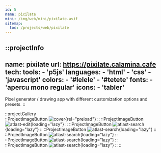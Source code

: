 ```yaml
---
id: 5
name: pixilate
mini: /img/web/mini/pixilate.avif
sitemap:
  loc: /projects/web/pixilate
---
```


::projectInfo
---
name: pixilate
url: https://pixilate.calamina.cafe
tech: 
    tools:
      - 'p5js'
    languages:
      - 'html'
      - 'css'
      - 'javascript'
    colors:
      - '#lelele'
      - '#tetete'
    fonts:
      - 'apercu mono regular'
    icons:
      - 'tabler'
---
Pixel generator / drawing app with different customization options and presets.
::

::projectGallery  
  ::ProjectImageButton
    ![cover](/img/web/pixilate.avif){rel="preload"}
  ::
  ::ProjectImageButton
    ![atlast-edit](/img/web/pixilate/pixilate-adn.avif){loading="lazy"}
  ::
  ::ProjectImageButton
    ![atlast-search](/img/web/pixilate/pixilate-adnpretty.avif){loading="lazy"}
  :: 
  ::ProjectImageButton
    ![atlast-search](/img/web/pixilate/pixilate-large.avif){loading="lazy"}
  :: 
  ::ProjectImageButton
    ![atlast-search](/img/web/pixilate/pixilate-fillfall.avif){loading="lazy"}
  :: 
  ::ProjectImageButton
    ![atlast-search](/img/web/pixilate/pixilate-path.avif){loading="lazy"}
  :: 
  ::ProjectImageButton
    ![atlast-search](/img/web/pixilate/pixilate-draw.avif){loading="lazy"}
  :: 
::

<!-- ::projectFeatures
- Search mimicking DuckDuckGo bangs, with instant results on several search engines,
- 4 different themes, each available in light or dark,
- A 'nsfw' button, toggling an additional category and marked links,
- Themes and nsfw state are stored in local storage for persistance
:: -->